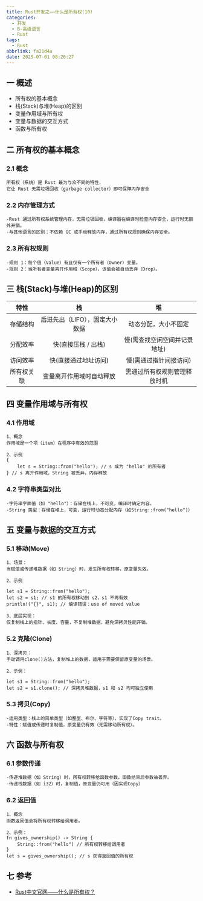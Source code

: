 ```yaml
---
title: Rust开发之——什么是所有权(10)
categories:
  - 开发
  - B-高级语言
  - Rust
tags:
  - Rust
abbrlink: fa21d4a
date: 2025-07-01 08:26:27
---
```

## 一 概述

* 所有权的基本概念
* 栈(Stack)与堆(Heap)的区别
* 变量作用域与所有权
* 变量与数据的交互方式
* 函数与所有权

<!--more-->

## 二 所有权的基本概念

### 2.1 概念

```
所有权（系统）是 Rust 最为与众不同的特性，
它让 Rust 无需垃圾回收（garbage collector）即可保障内存安全
```

### 2.2 内存管理方式

```
-Rust 通过所有权系统管理内存，无需垃圾回收，编译器在编译时检查内存安全，运行时无额外开销。
-与其他语言的区别：不依赖 GC 或手动释放内存，通过所有权规则确保内存安全。
```

### 2.3 所有权规则

```
-规则 1：每个值（Value）有且仅有一个所有者（Owner）变量。
-规则 2：当所有者变量离开作用域（Scope），该值会被自动丢弃（Drop）。
```

## 三 栈(Stack)与堆(Heap)的区别

|    特性    |               栈               |              堆              |
| :--------: | :----------------------------: | :--------------------------: |
|  存储结构  | 后进先出（LIFO），固定大小数据 |     动态分配，大小不固定     |
|  分配效率  |      快(直接压栈 / 出栈)       | 慢(需查找空闲空间并记录地址) |
|  访问效率  |      快(直接通过地址访问)      |    慢(需通过指针间接访问)    |
| 所有权关联 |    变量离开作用域时自动释放    | 需通过所有权规则管理释放时机 |

## 四 变量作用域与所有权

### 4.1 作用域

```
1、概念
作用域是一个项（item）在程序中有效的范围

2、示例
{
    let s = String::from("hello"); // s 成为 "hello" 的所有者
} // s 离开作用域，String 被丢弃，内存释放
```

### 4.2 字符串类型对比

```
-字符串字面值（如 "hello"）：存储在栈上，不可变，编译时确定内容。
-String 类型：存储在堆上，可变，运行时动态分配内存（如String::from("hello")）
```

## 五 变量与数据的交互方式

### 5.1  移动(Move)

```
1、场景：
当赋值或传递堆数据（如 String）时，发生所有权转移，原变量失效。

2、示例

let s1 = String::from("hello");
let s2 = s1; // s1 的所有权移动到 s2，s1 不再有效
println!("{}", s1); // 编译错误：use of moved value

3、底层实现：
仅复制栈上的指针、长度、容量，不复制堆数据，避免深拷贝性能开销。
```

### 5.2 克隆(Clone)

```
1、深拷贝：
手动调用clone()方法，复制堆上的数据，适用于需要保留原变量的场景。

2、示例：

let s1 = String::from("hello");
let s2 = s1.clone(); // 深拷贝堆数据，s1 和 s2 均可独立使用
```

### 5.3 拷贝(Copy)

```
-适用类型：栈上的简单类型（如整型、布尔、字符等），实现了Copy trait。
-特性：赋值或传递时复制值，原变量仍有效（无需移动所有权）。
```

## 六 函数与所有权

### 6.1 参数传递

```
-传递堆数据（如 String）时，所有权转移给函数参数，函数结束后参数被丢弃。
-传递栈数据（如 i32）时，复制值，原变量仍可用（因实现Copy）
```

### 6.2 返回值

```
1、概念
函数返回值会将所有权转移给调用者。

2、示例：
fn gives_ownership() -> String {
    String::from("hello") // 所有权转移给调用者
}
let s = gives_ownership(); // s 获得返回值的所有权
```


## 七 参考

* [Rust中文官网——什么是所有权？](https://rust.bootcss.com/ch04-01-what-is-ownership.html)